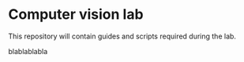 # Computer vision lab

This repository will contain guides and scripts required during the lab.

blablablabla
